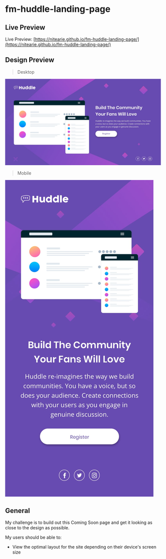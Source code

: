 # fm-huddle-landing-page

## Live Preview

Live Preview: [https://nitearie.github.io/fm-huddle-landing-page/](https://nitearie.github.io/fm-huddle-landing-page/)

## Design Preview

> Desktop

![Desktop Design](./design/desktop-design.jpg)

> Mobile

![Mobile Design](./design/mobile-design.jpg)

## General

My challenge is to build out this Coming Soon page and get it looking as close to the design as possible.

My users should be able to:

* View the optimal layout for the site depending on their device's screen size
